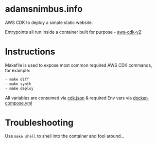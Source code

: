 # adamsnimbus.info

AWS CDK to deploy a simple static website.

Entrypoints all run inside a container built for purpose - [aws-cdk-v2](ghcr.io/adamsnimbus/aws-cdk-v2:2.3.0)

# Instructions

Makefile is used to expose most common required AWS CDK commands, for example:
```bash
- make diff
- make synth
- make deploy
```

All variables are consumed via [cdk.json](cdk.json) & required Env vars via [docker-compose.yml](docker-compose.yml)

# Troubleshooting
Use `make shell` to shell into the container and fool around...
